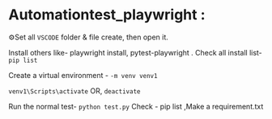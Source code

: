  # Automationtest_playwright :

⚙️Set all ```VSCODE``` folder & file create, then open it. 

 Install others like-  playwright install, pytest-playwright .
 Check all install list-  
 ```pip list```
     
  Create a virtual environment  -
      ```-m venv venv1```
 
   ```venv1\Scripts\activate```
      OR,
        ```deactivate```
        
Run the normal test-
  ```python test.py```
Check - pip list ,Make a requirement.txt
        

        

     
